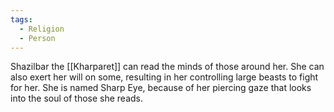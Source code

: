 ```yaml
---
tags:
  - Religion
  - Person
---
```

Shazilbar the [[Kharparet]] can read the minds of those around her. She can also exert her will on some, resulting in her controlling large beasts to fight for her. She is named Sharp Eye, because of her piercing gaze that looks into the soul of those she reads.